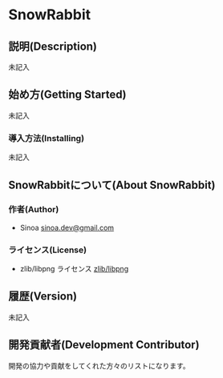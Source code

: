 # SnowRabbit

## 説明(Description)

未記入

## 始め方(Getting Started)

未記入

### 導入方法(Installing)

未記入

## SnowRabbitについて(About SnowRabbit)

### 作者(Author)

* Sinoa <sinoa.dev@gmail.com>

### ライセンス(License)

* zlib/libpng ライセンス
[zlib/libpng](https://opensource.org/licenses/Zlib)

## 履歴(Version)

未記入

## 開発貢献者(Development Contributor)

開発の協力や貢献をしてくれた方々のリストになります。
